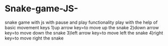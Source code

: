 # Snake-game-JS-
snake game with js with pause and play functionality
play with the help of basic movement keys
1)up arrow key=to move up the snake
2)down arrow key=to move down the snake
3)left arrow key=to move left the snake
4)right key=to move right the snake
